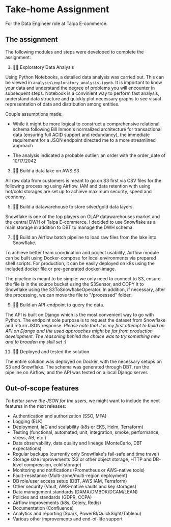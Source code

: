 
# Take-home Assignment
For the Data Engineer role at Talpa E-commerce.

## The assignment

The following modules and steps were developed to complete the assignment:

1. 👨‍🔧 Exploratory Data Analysis

Using Python Notebooks, a detailed data analysis was carried out. This can be viewed in `analysis\exploratory_analysis.ipynb`.
		It is important to know your data and understand the degree of problems you will encounter in subsequent steps. Notebook is a convinient way to perform fast analysis, understand data structure and quickly plot necessary graphs to see visual representation of data and distribution among entities.
		
  Couple assumptions made:
			
   - While it might be more logical to construct a comprehensive relational schema following Bill Inmon's normalized architecture for transactional data (ensuring full ACID support and redundancy), the immediate requirement for a JSON endpoint directed me to a more streamlined approach
			
   - The analysis indicated a probable outlier: an order with the order_date of 10/17/2042

3. 👨‍🔧 Build a data lake on AWS S3

All raw data from customers is meant to go on S3 first via CSV files for the following processing using Airflow. IAM and data retention with using hot/cold storages are set up to achieve maximum security, speed and economy.
		
5. 👨‍🔧 Build a datawarehouse to store silver/gold data layers.

Snowflake is one of the top players on OLAP datawarehouses market and the central DWH of Talpa E-commerce. I decided to use Snowflake as a main storage in addition to DBT to manage the DWH schema.
		
7. 👨‍🔧 Build an Airflow batch pipeline to load raw files from the lake into Snowflake.

To achieve better team coordination and project usability, Airflow module can be built using Docker-compose for local environments via prepared shell scripts. For production, it can be easily deployed on k8s using the included docker file or pre-generated docker-image.
		
  The pipeline is meant to be simple: we only need to connect to S3, ensure the file is in the source bucket using the S3Sensor, and COPY it to Snowflake using the S3ToSnowflakeOperator. In addition, if necessary, after the processing, we can move the file to "/processed" folder.

9. 👨‍🔧 Build an API-endpoint to query the data.

The API is built on Django which is the most convenient way to go with Python. The endpoint sole purpose is to request the dataset from Snowflake and return JSON response.
*Please note that it is my first attempt to build an API on Django and the used approaches might be far from production development. The reasoning behind the choice was to try something new and to broaden my skill set :)*

11. 👨‍🔧 Deployed and tested the solution
		
  The entire solution was deployed on Docker, with the necessary setups on S3 and Snowflake. The schema was generated through DBT, run the pipeline on Airflow, and the API was tested on a local Django server.

## Out-of-scope features

*To better serve the JSON for the users*, we might want to include the next features in the next releases:

- Authentication and authorization (SSO, MFA)
- Logging (ELK)
- Deployment, IaC and scalability (k8s or EKS, Helm, Terraform)
- Testing (functional, automated, unit, integration, smoke, performance, stress, AB, etc.)
- Data observability, data quality and lineage (MonteCarlo, DBT expectations)
- Regular backups (currently only Snowflake's fail-safe and time travel)
- Storage size improvements (S3 or other object storage, HTTP and DB-level compression, cold storage)
- Monitoring and notifications (Prometheus or AWS-native tools)
- Fault-resistance (Multi-zone/multi-region deployment)
- DB role/user access setup (DBT, AWS IAM, Terraform)
- Other security (Vault, AWS-native vaults and key storages)
- Data management standards (DAMA/DMBOK/DCAM/LEAN)
- Policies and standards (GDPR, CCPA)
- Airflow improvements (k8s, Celery, Redis)
- Documentation (Confluence)
- Analytics and reporting (Spark, PowerBI/QuickSight/Tableau)
- Various other improvements and end-of-life support
